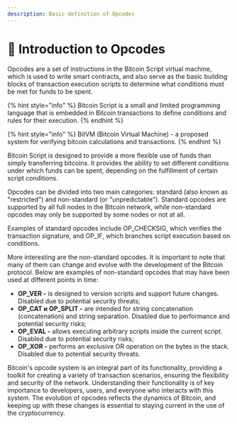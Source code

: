 ```yaml
---
description: Basic definition of Opcodes
---
```


# 📖 Introduction to Opcodes

Opcodes are a set of instructions in the Bitcoin Script virtual machine, which is used to write smart contracts, and also serve as the basic building blocks of transaction execution scripts to determine what conditions must be met for funds to be spent.

{% hint style="info" %}
Bitcoin Script is a small and limited programming language that is embedded in Bitcoin transactions to define conditions and rules for their execution.
{% endhint %}

{% hint style="info" %}
BitVM (Bitcoin Virtual Machine) - a proposed system for verifying bitcoin calculations and transactions.
{% endhint %}

Bitcoin Script is designed to provide a more flexible use of funds than simply transferring bitcoins. It provides the ability to set different conditions under which funds can be spent, depending on the fulfillment of certain script conditions.

Opcodes can be divided into two main categories: standard (also known as "restricted") and non-standard (or "unpredictable"). Standard opcodes are supported by all full nodes in the Bitcoin network, while non-standard opcodes may only be supported by some nodes or not at all.

Examples of standard opcodes include OP\_CHECKSIG, which verifies the transaction signature, and OP\_IF, which branches script execution based on conditions.

More interesting are the non-standard opcodes. It is important to note that many of them can change and evolve with the development of the Bitcoin protocol. Below are examples of non-standard opcodes that may have been used at different points in time:

* **OP\_VER -** is designed to version scripts and support future changes. Disabled due to potential security threats;
* **OP\_CAT и OP\_SPLIT -** are intended for string concatenation (concatenation) and string separation. Disabled due to performance and potential security risks;
* **OP\_EVAL -** allows executing arbitrary scripts inside the current script. Disabled due to potential security risks;
* **OP\_XOR -** performs an exclusive OR operation on the bytes in the stack. Disabled due to potential security threats.

Bitcoin's opcode system is an integral part of its functionality, providing a toolkit for creating a variety of transaction scenarios, ensuring the flexibility and security of the network. Understanding their functionality is of key importance to developers, users, and everyone who interacts with this system. The evolution of opcodes reflects the dynamics of Bitcoin, and keeping up with these changes is essential to staying current in the use of the cryptocurrency.
